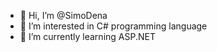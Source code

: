 - 👋 Hi, I’m @SimoDena
- 👀 I’m interested in C# programming language
- 🌱 I’m currently learning ASP.NET

<!---
SimoDena/SimoDena is a ✨ special ✨ repository because its `README.md` (this file) appears on your GitHub profile.
You can click the Preview link to take a look at your changes.
--->
